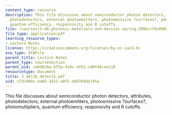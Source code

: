 ```yaml
---
content_type: resource
description: This file discusses about semiconductor photon detectors, attributes,
  photodetectors, external photoemitters, photoemissive ?surfaces?, photomultipliers,
  quantum efficiency, responsivity and R cutoffs.
file: /courses/3-46-photonic-materials-and-devices-spring-2006/cfdc090cea023423a0f5ddd764de745a_3_46l16_detect1.pdf
file_type: application/pdf
learning_resource_types:
- Lecture Notes
license: https://creativecommons.org/licenses/by-nc-sa/4.0/
ocw_type: OCWFile
parent_title: Lecture Notes
parent_type: CourseSection
parent_uid: ce6d62ba-bf5a-410c-efb1-cd0f48ceec10
resourcetype: Document
title: 3_46l16_detect1.pdf
uid: cfdc090c-ea02-3423-a0f5-ddd764de745a
---
```

This file discusses about semiconductor photon detectors, attributes, photodetectors, external photoemitters, photoemissive ?surfaces?, photomultipliers, quantum efficiency, responsivity and R cutoffs.